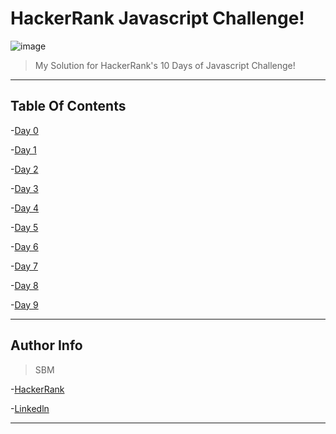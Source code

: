# HackerRank Javascript Challenge!
![image](https://miro.medium.com/max/3840/1*Tj160Q6JhR0wKyNixfQv9A.png)
> My Solution for HackerRank's 10 Days of Javascript Challenge!
---

## Table Of Contents
-[Day 0](https://github.com/snehalmastud/10_Days_Of_Javascript/tree/master/Day%200)

-[Day 1](https://github.com/snehalmastud/10_Days_Of_Javascript/tree/master/Day%201)

-[Day 2](https://github.com/snehalmastud/10_Days_Of_Javascript/tree/master/Day%202)

-[Day 3](https://github.com/snehalmastud/10_Days_Of_Javascript/tree/master/Day%203)

-[Day 4](https://github.com/snehalmastud/10_Days_Of_Javascript/tree/master/Day%204)

-[Day 5](https://github.com/snehalmastud/10_Days_Of_Javascript/tree/master/Day%205)

-[Day 6](https://github.com/snehalmastud/10_Days_Of_Javascript/tree/master/Day%206)

-[Day 7](https://github.com/snehalmastud/10_Days_Of_Javascript/tree/master/Day%207)

-[Day 8](https://github.com/snehalmastud/10_Days_Of_Javascript/tree/master/Day%208)

-[Day 9](https://github.com/snehalmastud/10_Days_Of_Javascript/tree/master/Day%209/Binary%20calculator)

---

## Author Info
> SBM

-[HackerRank](https://www.hackerrank.com/smastud0)

-[Linkedln](https://www.linkedin.com/in/snehal-mastud-23a64716b/)

---
